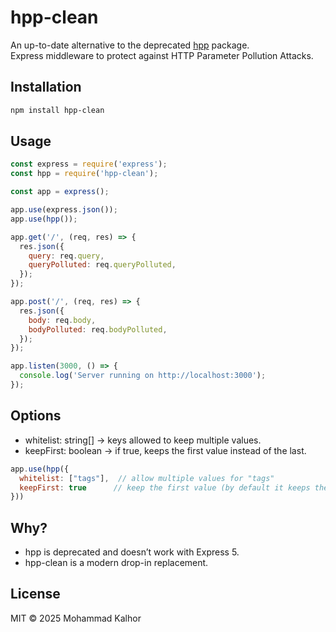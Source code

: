# hpp-clean

An up-to-date alternative to the deprecated [hpp](https://www.npmjs.com/package/hpp) package.  
Express middleware to protect against HTTP Parameter Pollution Attacks.

## Installation

```bash
npm install hpp-clean
```
 ## Usage
```js
const express = require('express');
const hpp = require('hpp-clean');

const app = express();

app.use(express.json());
app.use(hpp());

app.get('/', (req, res) => {
  res.json({
    query: req.query,
    queryPolluted: req.queryPolluted,
  });
});

app.post('/', (req, res) => {
  res.json({
    body: req.body,
    bodyPolluted: req.bodyPolluted,
  });
});

app.listen(3000, () => {
  console.log('Server running on http://localhost:3000');
});
```
## Options
- whitelist: string[] → keys allowed to keep multiple values.
- keepFirst: boolean → if true, keeps the first value instead of the last.
```js
app.use(hpp({
  whitelist: ["tags"],  // allow multiple values for "tags"
  keepFirst: true      // keep the first value (by default it keeps the last one)
}))
```
## Why?
- hpp is deprecated and doesn’t work with Express 5.
- hpp-clean is a modern drop-in replacement.
## License

MIT © 2025 Mohammad Kalhor
